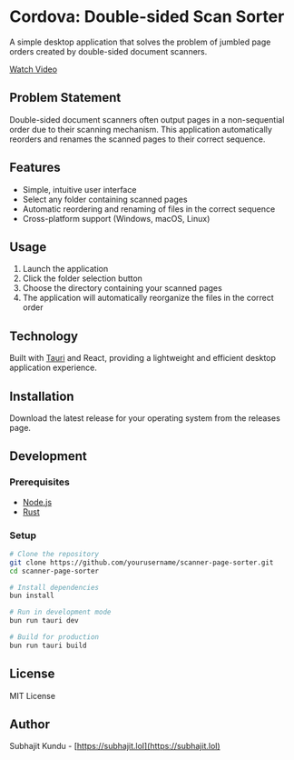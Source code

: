 # Cordova: Double-sided Scan Sorter

A simple desktop application that solves the problem of jumbled page orders created by double-sided document scanners.

[Watch Video](https://screen.studio/share/4aRNpvQB)

## Problem Statement

Double-sided document scanners often output pages in a non-sequential order due to their scanning mechanism. This application automatically reorders and renames the scanned pages to their correct sequence.

## Features

- Simple, intuitive user interface
- Select any folder containing scanned pages
- Automatic reordering and renaming of files in the correct sequence
- Cross-platform support (Windows, macOS, Linux)

## Usage

1. Launch the application
2. Click the folder selection button
3. Choose the directory containing your scanned pages
4. The application will automatically reorganize the files in the correct order

## Technology

Built with [Tauri](https://tauri.app/) and React, providing a lightweight and efficient desktop application experience.

## Installation

Download the latest release for your operating system from the releases page.

## Development

### Prerequisites

- [Node.js](https://nodejs.org/)
- [Rust](https://www.rust-lang.org/)

### Setup

```bash
# Clone the repository
git clone https://github.com/yourusername/scanner-page-sorter.git
cd scanner-page-sorter

# Install dependencies
bun install

# Run in development mode
bun run tauri dev

# Build for production
bun run tauri build
```

## License

MIT License

## Author

Subhajit Kundu - [https://subhajit.lol](https://subhajit.lol)
